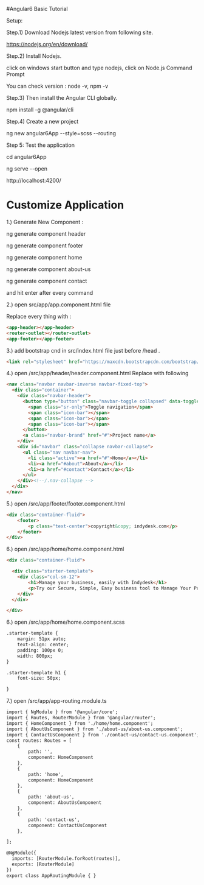 #Angular6 Basic Tutorial

Setup:

Step.1) Download Nodejs latest version from following site.

https://nodejs.org/en/download/

Step.2) Install Nodejs.

click on windows start button and type nodejs, click on Node.js Command Prompt

You can check version : node -v, npm -v

Step.3) Then install the Angular CLI globally.

npm install -g @angular/cli

Step.4) Create a new project

ng new angular6App --style=scss --routing


Step 5: Test the application

cd angular6App

ng serve --open

http://localhost:4200/

<h1>Customize Application</h1>


1.) Generate New Component : 

ng generate component header

ng generate component footer

ng generate component home     

ng generate component about-us

ng generate component contact

and hit enter after every command

2.) open src/app/app.component.html file

Replace every thing with :  

```HTML
<app-header></app-header>
<router-outlet></router-outlet>
<app-footer></app-footer>
```

3.) add bootstrap cnd in src/index.html file just before /head .

```HTML
<link rel="stylesheet" href="https://maxcdn.bootstrapcdn.com/bootstrap/3.3.7/css/bootstrap.min.css" integrity="sha384-BVYiiSIFeK1dGmJRAkycuHAHRg32OmUcww7on3RYdg4Va+PmSTsz/K68vbdEjh4u" crossorigin="anonymous">
```


4.) open /src/app/header/header.component.html
Replace with following
```HTML
<nav class="navbar navbar-inverse navbar-fixed-top">
  <div class="container">
    <div class="navbar-header">
      <button type="button" class="navbar-toggle collapsed" data-toggle="collapse" data-target="#navbar" aria-expanded="false" aria-controls="navbar">
        <span class="sr-only">Toggle navigation</span>
        <span class="icon-bar"></span>
        <span class="icon-bar"></span>
        <span class="icon-bar"></span>
      </button>
      <a class="navbar-brand" href="#">Project name</a>
    </div>
    <div id="navbar" class="collapse navbar-collapse">
      <ul class="nav navbar-nav">
        <li class="active"><a href="#">Home</a></li>
        <li><a href="#about">About</a></li>
        <li><a href="#contact">Contact</a></li>
      </ul>
    </div><!--/.nav-collapse -->
  </div>
</nav>
```

5.) open /src/app/footer/footer.component.html

```HTML
<div class="container-fluid">
	<footer>
		<p class="text-center">copyright&copy; indydesk.com</p>
	</footer>
</div>
```

6.) open /src/app/home/home.component.html

```HTML
<div class="container-fluid">

  <div class="starter-template">
  	<div class="col-sm-12">
	    <h1>Manage your business, easily with Indydesk</h1>
	    <p>Try our Secure, Simple, Easy business tool to Manage Your Project, Tasks, Employees.</p>
	</div>
  </div>

</div>
```
6.) open /src/app/home/home.component.scss
```HTML
.starter-template {
    margin: 51px auto;    
    text-align: center;
    padding: 100px 0;
    width: 800px;
}

.starter-template h1 {
	font-size: 50px;

}
```

7.) open /src/app/app-routing.module.ts

```HTML
import { NgModule } from '@angular/core';
import { Routes, RouterModule } from '@angular/router';
import { HomeComponent } from './home/home.component';
import { AboutUsComponent } from './about-us/about-us.component';
import { ContactUsComponent } from './contact-us/contact-us.component';
const routes: Routes = [
	{
		path: '',
		component: HomeComponent
	},
	{
		path: 'home',
		component: HomeComponent
	},
	{
		path: 'about-us',
		component: AboutUsComponent
	},
	{
		path: 'contact-us',
		component: ContactUsComponent
	},

];

@NgModule({
  imports: [RouterModule.forRoot(routes)],
  exports: [RouterModule]
})
export class AppRoutingModule { }
```